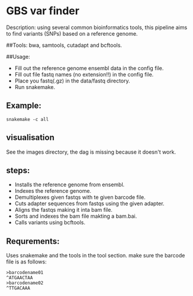 # GBS var finder
Description: using several common bioinformatics tools,
this pipeline aims to find variants (SNPs) based on a reference genome.  

##Tools: 
bwa, samtools, cutadapt and bcftools.

##Usage:  
- Fill out the reference genome ensembl data in the config file.
- Fill out file fastq names (no extension!!) in the config file.
- Place you fastq(.gz) in the data/fastq directory.
- Run snakemake.

## Example:
``snakemake -c all``

## visualisation 
See the images directory, the dag is missing because it doesn't work.

## steps:
- Installs the reference genome from ensembl.
- Indexes the reference genome.
- Demultiplexes given fastqs with te given barcode file.
- Cuts adapter sequences from fastqs using the given adapter.
- Aligns the fastqs making it inta bam file.
- Sorts and indexes the bam file makting a bam.bai.
- Calls variants using bcftools.

## Requrements:
Uses snakemake and the tools in the tool section.
make sure the barcode file is as follows:  

``` 
>barcodename01
^ATGAACTAA
>barcodename02
^TTGACAAA
```
